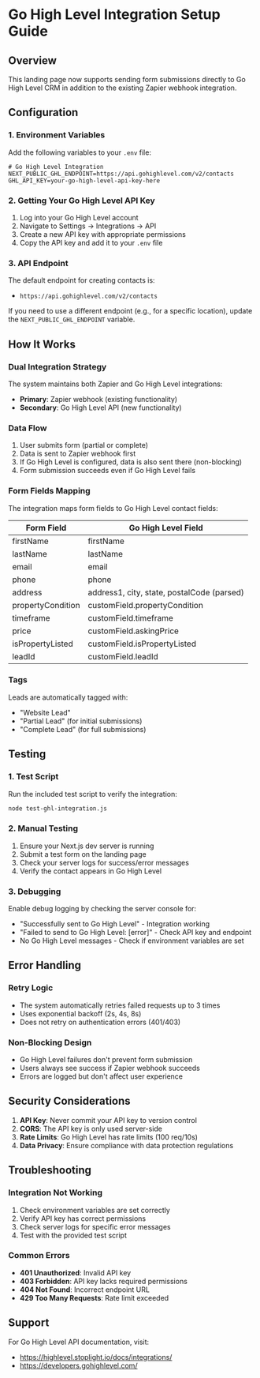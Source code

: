 # Go High Level Integration Setup Guide

## Overview
This landing page now supports sending form submissions directly to Go High Level CRM in addition to the existing Zapier webhook integration.

## Configuration

### 1. Environment Variables
Add the following variables to your `.env` file:

```env
# Go High Level Integration
NEXT_PUBLIC_GHL_ENDPOINT=https://api.gohighlevel.com/v2/contacts
GHL_API_KEY=your-go-high-level-api-key-here
```

### 2. Getting Your Go High Level API Key
1. Log into your Go High Level account
2. Navigate to Settings → Integrations → API
3. Create a new API key with appropriate permissions
4. Copy the API key and add it to your `.env` file

### 3. API Endpoint
The default endpoint for creating contacts is:
- `https://api.gohighlevel.com/v2/contacts`

If you need to use a different endpoint (e.g., for a specific location), update the `NEXT_PUBLIC_GHL_ENDPOINT` variable.

## How It Works

### Dual Integration Strategy
The system maintains both Zapier and Go High Level integrations:
- **Primary**: Zapier webhook (existing functionality)
- **Secondary**: Go High Level API (new functionality)

### Data Flow
1. User submits form (partial or complete)
2. Data is sent to Zapier webhook first
3. If Go High Level is configured, data is also sent there (non-blocking)
4. Form submission succeeds even if Go High Level fails

### Form Fields Mapping
The integration maps form fields to Go High Level contact fields:

| Form Field | Go High Level Field |
|------------|-------------------|
| firstName | firstName |
| lastName | lastName |
| email | email |
| phone | phone |
| address | address1, city, state, postalCode (parsed) |
| propertyCondition | customField.propertyCondition |
| timeframe | customField.timeframe |
| price | customField.askingPrice |
| isPropertyListed | customField.isPropertyListed |
| leadId | customField.leadId |

### Tags
Leads are automatically tagged with:
- "Website Lead"
- "Partial Lead" (for initial submissions)
- "Complete Lead" (for full submissions)

## Testing

### 1. Test Script
Run the included test script to verify the integration:

```bash
node test-ghl-integration.js
```

### 2. Manual Testing
1. Ensure your Next.js dev server is running
2. Submit a test form on the landing page
3. Check your server logs for success/error messages
4. Verify the contact appears in Go High Level

### 3. Debugging
Enable debug logging by checking the server console for:
- "Successfully sent to Go High Level" - Integration working
- "Failed to send to Go High Level: [error]" - Check API key and endpoint
- No Go High Level messages - Check if environment variables are set

## Error Handling

### Retry Logic
- The system automatically retries failed requests up to 3 times
- Uses exponential backoff (2s, 4s, 8s)
- Does not retry on authentication errors (401/403)

### Non-Blocking Design
- Go High Level failures don't prevent form submission
- Users always see success if Zapier webhook succeeds
- Errors are logged but don't affect user experience

## Security Considerations

1. **API Key**: Never commit your API key to version control
2. **CORS**: The API key is only used server-side
3. **Rate Limits**: Go High Level has rate limits (100 req/10s)
4. **Data Privacy**: Ensure compliance with data protection regulations

## Troubleshooting

### Integration Not Working
1. Check environment variables are set correctly
2. Verify API key has correct permissions
3. Check server logs for specific error messages
4. Test with the provided test script

### Common Errors
- **401 Unauthorized**: Invalid API key
- **403 Forbidden**: API key lacks required permissions
- **404 Not Found**: Incorrect endpoint URL
- **429 Too Many Requests**: Rate limit exceeded

## Support
For Go High Level API documentation, visit:
- https://highlevel.stoplight.io/docs/integrations/
- https://developers.gohighlevel.com/